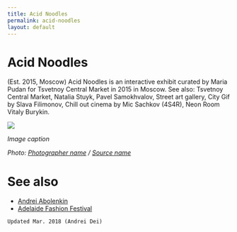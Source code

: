 ```yaml
---
title: Acid Noodles
permalink: acid-noodles
layout: default
---
```


# Acid Noodles

(Est. 2015, Moscow) Acid Noodles is an interactive exhibit curated by Maria Pudan for Tsvetnoy Central Market in 2015 in Moscow. See also: Tsvetnoy Central Market, Natalia Stuyk, Pavel Samokhvalov, Street art gallery, City Gif by Slava Filimonov, Chill out cinema by Mic Sachkov (4S4R), Neon Room Vitaly Burykin.

![](/images/image-name.jpg)

*Image caption*

*Photo: [Photographer name](http://example.net/) / [Source name](http://example.net/)*

# See also

+ [Andrei Abolenkin](abolenkin-andrei)
+ [Adelaide Fashion Festival](adelaide-fashion-festival)


`Updated Mar. 2018 (Andrei Dei)`

